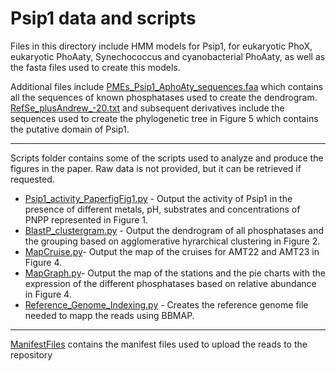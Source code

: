 # Psip1 data and scripts

Files in this directory include HMM models for Psip1, for eukaryotic PhoX, eukaryotic PhoAaty, 
Synechococcus and cyanobacterial PhoAaty, as well as the fasta files used to create this models.

Additional files include [PMEs_Psip1_AphoAty_sequences.faa](Psip1Paper_SuppFiles%2FPMEs_Psip1_AphoAty_sequences.faa) which contains all the 
sequences of known phosphatases used to create the dendrogram. [RefSe_plusAndrew_-20.txt](Psip1Paper_SuppFiles%2FRefSe_plusAndrew_-20.txt) and
subsequent derivatives include the sequences used to create the phylogenetic tree in Figure 5 which contains the putative
domain of Psip1.

----------------------------------------------------------------
Scripts folder contains some of the scripts used to analyze and produce the figures in the paper. Raw data is not 
provided, but it can be retrieved if requested.

- [Psip1_activity_PaperfigFig1.py](Psip1Paper_SuppFiles%2FScripts%2FPsip1_activity_PaperfigFig1.py) - Output the activity of Psip1 in the presence of different metals, pH, substrates and 
concentrations of PNPP represented in Figure 1.
- [BlastP_clustergram.py](Psip1Paper_SuppFiles%2FScripts%2FBlastP_clustergram.py) - Output the dendrogram of all phosphatases and the grouping based on agglomerative hyrarchical 
clustering in Figure 2.
- [MapCruise.py](Psip1Paper_SuppFiles%2FScripts%2FMapCruise.py)- Output the map of the cruises for AMT22 and AMT23 in Figure 4.
- [MapGraph.py](Psip1Paper_SuppFiles%2FScripts%2FMapGraph.py)- Output the map of the stations and the pie charts with the expression of the different phosphatases based 
on relative abundance in Figure 4.
- [Reference_Genome_Indexing.py](Psip1Paper_SuppFiles%2FScripts%2FReference_Genome_Indexing.py) - Creates the reference genome file needed to mapp the reads using BBMAP.

----------------------------------------------------------------
[ManifestFiles](ManifestFiles) contains the manifest files used to upload the reads to the repository

